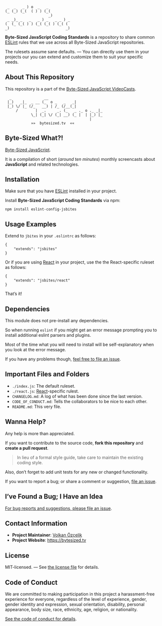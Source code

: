 ```
 _  _   _ ) o  _   _
(_ (_) (_(  ( ) ) (_(
                    _)
 _ _)_ _   _   _ ) _   _ _ ) _
(  (_ (_( ) ) (_( (_( ) (_( (
_)                          _)
```

**Byte-Sized JavaScript Coding Standards** is a repository to share common [ESLint](http://eslint.org/) rules that we use across all Byte-Sized JavaScript repositories.

The rulesets assume sane defaults. — You can directly use them in your projects our you can extend and customize them to suit your specific needs.

## About This Repository

This repository is a part of the [Byte-Sized JavaScript VideoCasts][vidcast].

```
  _               __
 |_)   _|_  _ __ (_  o _   _   _|
 |_) \/ |_ (/_   __) | /_ (/__(_|
     /        |  _.     _. (_   _ ._ o ._ _|_
            \_| (_| \/ (_| __) (_ |  | |_) |_
                                       |
            »»  bytesized.tv  ««
```

## Byte-Sized What?!

[Byte-Sized JavaScript][vidcast].

It is a compilation of short (*around ten minutes*) monthly screencasts about **JavaScript** and related technologies.

[vidcast]: https://bytesized.tv/ "ByteSized.TV"

## Installation

Make sure that you have [ESLint](http://eslint.org/) installed in your project.

Install **Byte-Sized JavaScript Coding Standards** via npm:

```
npm install eslint-config-jsbites
```

## Usage Examples

Extend to `jbites` in your `.eslintrc` as follows:

```text
{
    "extends": "jsbites"
}
```

Or if you are using [React](https://facebook.github.io/react/) in your project, use the the React-specific ruleset as follows:

```text
{
    "extends": "jsbites/react"
}
```

That’s it!

## Dependencies

This module does not pre-install any dependencies.

So when running `eslint` if you might get an error message prompting you to install additional eslint parsers and plugins.

Most of the time what you will need to install will be self-explanatory when you look at the error message.

If you have any problems though, [feel free to file an issue](https://github.com/jsbites/coding-standards/issues/new).

## Important Files and Folders

* `./index.js`: The default ruleset.
* `./react.js`: [React](https://facebook.github.io/react/)-specific rulest.
* `CHANGELOG.md`: A log of what has been done since the last version.
* `CODE_OF_CONDUCT.md`: Tells the collaborators to be nice to each other.
* `README.md`: This very file.

## Wanna Help?

Any help is more than appreciated.

If you want to contribute to the source code, **fork this repository** and **create a pull request**.

> In lieu of a formal style guide, take care to maintain the existing coding style.

Also, don’t forget to add unit tests for any new or changed functionality.

If you want to report a bug; or share a comment or suggestion, [file an issue](https://github.com/jsbites/coding-standards/issues/new).

## I’ve Found a Bug; I Have an Idea

[For bug reports and suggestions, please file an issue](https://github.com/jsbites/coding-standards/issues/new).

## Contact Information

* **Project Maintainer**: [Volkan Özçelik](https://volkan.io/)
* **Project Website**: <https://bytesized.tv>

## License

MIT-licensed. — See [the license file](LICENSE.md) for details.

## Code of Conduct

We are committed to making participation in this project a harassment-free experience for everyone, regardless of the level of experience, gender, gender identity and expression, sexual orientation, disability, personal appearance, body size, race, ethnicity, age, religion, or nationality.

[See the code of conduct for details](CODE_OF_CONDUCT.md).
